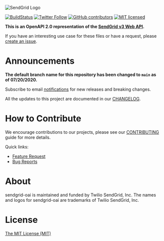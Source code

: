 ![SendGrid Logo](https://uiux.s3.amazonaws.com/2016-logos/email-logo%402x.png)

[![BuildStatus](https://travis-ci.com/sendgrid/sendgrid-oai.svg?branch=main)](https://travis-ci.com/sendgrid/sendgrid-oai)
[![Twitter Follow](https://img.shields.io/twitter/follow/sendgrid.svg?style=social&label=Follow)](https://twitter.com/sendgrid)
[![GitHub contributors](https://img.shields.io/github/contributors/sendgrid/sendgrid-oai.svg)](https://github.com/sendgrid/sendgrid-oai/graphs/contributors)
[![MIT licensed](https://img.shields.io/badge/license-MIT-blue.svg)](LICENSE)

**This is an OpenAPI 2.0 representation of the [SendGrid v3 Web API](https://sendgrid.com/docs/API_Reference/Web_API_v3/index.html).**

If you have an interesting use case for these files or have a request, please [create an issue](https://github.com/sendgrid/sendgrid-oai/issues).

# Announcements

**The default branch name for this repository has been changed to `main` as of 07/20/2020.**

Subscribe to email [notifications](https://dx.sendgrid.com/newsletter/oai) for new releases and breaking changes.

All the updates to this project are documented in our [CHANGELOG](CHANGELOG.md).

# How to Contribute

We encourage contributions to our projects, please see our [CONTRIBUTING](CONTRIBUTING.md) guide for more details.

Quick links:

- [Feature Request](CONTRIBUTING.md#feature-request)
- [Bug Reports](CONTRIBUTING.md#submit-a-bug-report)

# About

sendgrid-oai is maintained and funded by Twilio SendGrid, Inc. The names and logos for sendgrid-oai are trademarks of Twilio SendGrid, Inc.

# License
[The MIT License (MIT)](LICENSE)
